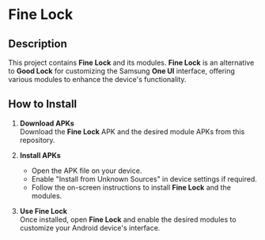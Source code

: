 # **Fine Lock**

## **Description**
This project contains **Fine Lock** and its modules. **Fine Lock** is an alternative to **Good Lock** for customizing the Samsung **One UI** interface, offering various modules to enhance the device's functionality.

## **How to Install**
1. **Download APKs**  
   Download the **Fine Lock** APK and the desired module APKs from this repository.

2. **Install APKs**  
   - Open the APK file on your device.  
   - Enable "Install from Unknown Sources" in device settings if required.  
   - Follow the on-screen instructions to install **Fine Lock** and the modules.

3. **Use Fine Lock**  
   Once installed, open **Fine Lock** and enable the desired modules to customize your Android device's interface.
